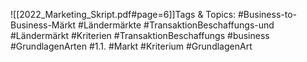 
![[2022_Marketing_Skript.pdf#page=6]]Tags & Topics:
   #Business-to-Business-Märkt
   #Ländermärkte
   #TransaktionBeschaffungs-und
   #Ländermärkt
   #Kriterien
   #TransaktionBeschaffungs
   #business
   #GrundlagenArten
   #1.1.
   #Markt
   #Kriterium
   #GrundlagenArt